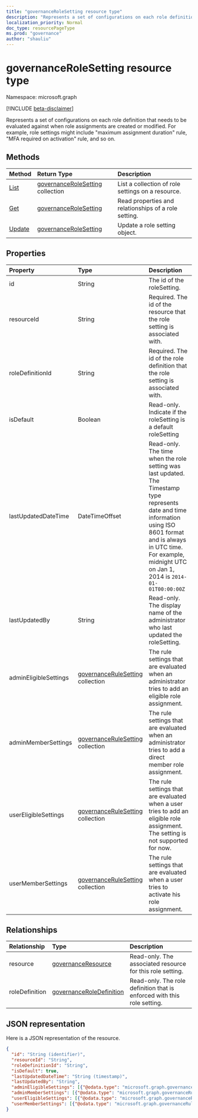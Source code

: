 ```yaml
---
title: "governanceRoleSetting resource type"
description: "Represents a set of configurations on each role definition that needs to be evaluated against when role assignments are created or modified."
localization_priority: Normal
doc_type: resourcePageType
ms.prod: "governance"
author: "shauliu"
---
```


# governanceRoleSetting resource type

Namespace: microsoft.graph

[!INCLUDE [beta-disclaimer](../../includes/beta-disclaimer.md)]

Represents a set of configurations on each role definition that needs to be evaluated against when role assignments are created or modified. For example, role settings might include "maximum assignment duration" rule, "MFA required on activation" rule, and so on.

## Methods

| Method		  | Return Type	|Description|
|:---------------|:--------|:--------|
|[List](../api/governancerolesetting-list.md) | [governanceRoleSetting](../resources/governancerolesetting.md) collection|List a collection of role settings on a resource.|
|[Get](../api/governancerolesetting-get.md) |  [governanceRoleSetting](../resources/governancerolesetting.md) |Read properties and relationships of a role setting.|
|[Update](../api/governancerolesetting-update.md) | [governanceRoleSetting](../resources/governancerolesetting.md)	|Update a role setting object. |

## Properties
|Property	            |Type	                                   |Description|
|:--------------------|:---------------------------------------|:----------|
|id                   |String                                  |The id of the roleSetting.|
|resourceId           |String                                  |Required. The id of the resource that the role setting is associated with.|
|roleDefinitionId     |String                                  |Required. The id of the role definition that the role setting is associated with.|
|isDefault            |Boolean                                 |Read-only. Indicate if the roleSetting is a default roleSetting|
|lastUpdatedDateTime  |DateTimeOffset                          |Read-only. The time when the role setting was last updated. The Timestamp type represents date and time information using ISO 8601 format and is always in UTC time. For example, midnight UTC on Jan 1, 2014 is `2014-01-01T00:00:00Z`|
|lastUpdatedBy        |String                                  |Read-only. The display name of the administrator who last updated the roleSetting.|
|adminEligibleSettings|[governanceRuleSetting](../resources/governancerulesetting.md) collection|The rule settings that are evaluated when an administrator tries to add an eligible role assignment.|
|adminMemberSettings  |[governanceRuleSetting](../resources/governancerulesetting.md) collection|The rule settings that are evaluated when an administrator tries to add a direct member role assignment.|
|userEligibleSettings |[governanceRuleSetting](../resources/governancerulesetting.md) collection|The rule settings that are evaluated when a user tries to add an eligible role assignment. The setting is not supported for now.|
|userMemberSettings   |[governanceRuleSetting](../resources/governancerulesetting.md) collection|The rule settings that are evaluated when a user tries to activate his role assignment.|

## Relationships
| Relationship | Type	|Description|
|:---------------|:--------|:----------|
|resource|[governanceResource](../resources/governanceresource.md)|Read-only. The associated resource for this role setting.|
|roleDefinition|[governanceRoleDefinition](../resources/governanceroledefinition.md)|Read-only. The role definition that is enforced with this role setting. |

## JSON representation

Here is a JSON representation of the resource.

<!-- {
  "blockType": "resource",
  "keyProperty": "id",
  "optionalProperties": [

  ],
  "@odata.type": "microsoft.graph.governanceRoleSetting"
}-->

```json
{
  "id": "String (identifier)",
  "resourceId": "String",
  "roleDefinitionId": "String",
  "isDefault": true,
  "lastUpdatedDateTime": "String (timestamp)",
  "lastUpdatedBy": "String",
  "adminEligibleSettings": [{"@odata.type": "microsoft.graph.governanceRuleSetting"}],
  "adminMemberSettings": [{"@odata.type": "microsoft.graph.governanceRuleSetting"}],
  "userEligibleSettings": [{"@odata.type": "microsoft.graph.governanceRuleSetting"}],
  "userMemberSettings": [{"@odata.type": "microsoft.graph.governanceRuleSetting"}]
}

```

<!-- uuid: 8fcb5dbc-d5aa-4681-8e31-b001d5168d79
2015-10-25 14:57:30 UTC -->
<!--
{
  "type": "#page.annotation",
  "description": "governanceRoleSetting",
  "keywords": "",
  "section": "documentation",
  "tocPath": "",
  "suppressions": []
}
-->


